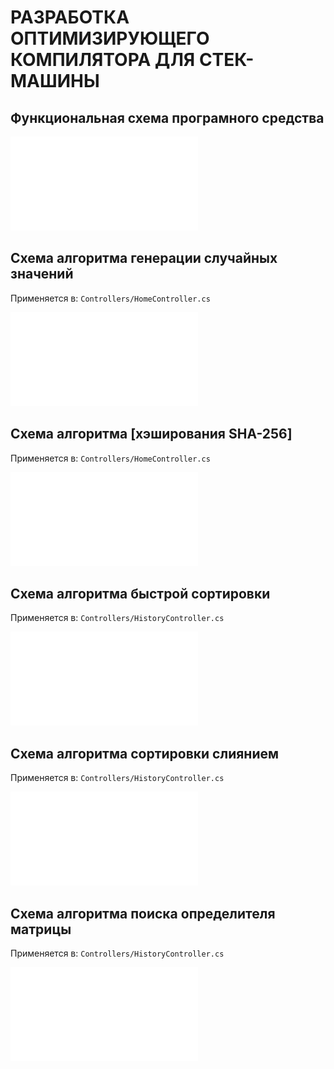# РАЗРАБОТКА ОПТИМИЗИРУЮЩЕГО КОМПИЛЯТОРА ДЛЯ СТЕК-МАШИНЫ


## Функциональная схема програмного средства
![Algorithm scheme](blockschemes/функсхема.pdf)


## Схема алгоритма генерации случайных значений

Применяется в: `Controllers/HomeController.cs`

![Algorithm scheme](blockschemes/БСрандом.pdf)

## Схема алгоритма [хэширования SHA-256]

Применяется в: `Controllers/HomeController.cs`

![Algorithm scheme](blockschemes/БС_SHA_256.pdf)



## Схема алгоритма быстрой сортировки

Применяется в: `Controllers/HistoryController.cs`

![Algorithm scheme](blockschemes/БС_QuickSort.pdf)


## Схема алгоритма сортировки слиянием

Применяется в: `Controllers/HistoryController.cs`

![Algorithm scheme part 1](blockschemes/БСMerge.pdf)

## Схема алгоритма поиска определителя матрицы

Применяется в: `Controllers/HistoryController.cs`

![Algorithm scheme](blockschemes/БСопределитель.pdf)
